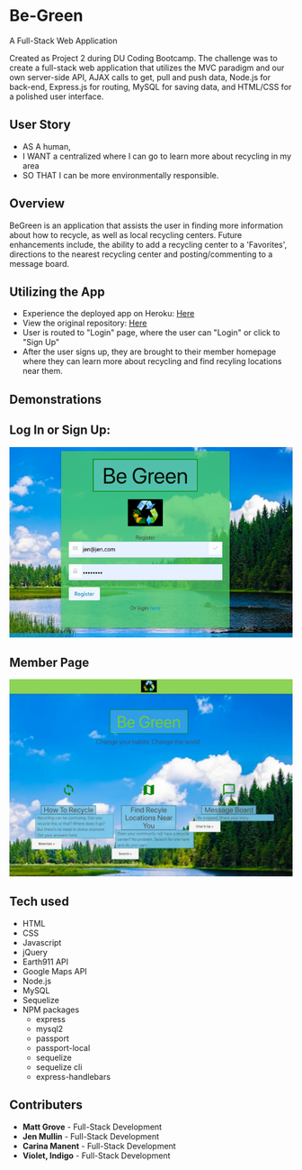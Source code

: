 # Be-Green

A Full-Stack Web Application

Created as Project 2 during DU Coding Bootcamp. The challenge was to create a full-stack web application that utilizes the MVC paradigm and our own server-side API, AJAX calls to get, pull and push data, Node.js for back-end, Express.js for routing, MySQL for saving data, and HTML/CSS for a polished user interface.

## User Story

- AS A human,
- I WANT a centralized where I can go to learn more about recycling in my area
- SO THAT I can be more environmentally responsible.

## Overview

BeGreen is an application that assists the user in finding more information about how to recycle, as well as local recycling centers. Future enhancements include, the ability to add a recycling center to a 'Favorites', directions to the nearest recycling center and posting/commenting to a message board.

## Utilizing the App

- Experience the deployed app on Heroku: [Here]( "Here")
- View the original repository: [Here]( "Here")
- User is routed to "Login" page, where the user can "Login" or click to "Sign Up"
- After the user signs up, they are brought to their member homepage where they can learn more about recycling and find recyling locations near them.

## Demonstrations

## Log In or Sign Up:

![Signup](public/assets/images/login.png "signup")

## Member Page

![create](public/assets/images/members.png "create")

## Tech used

- HTML
- CSS
- Javascript
- jQuery
- Earth911 API
- Google Maps API
- Node.js
- MySQL
- Sequelize
- NPM packages
  - express
  - mysql2
  - passport
  - passport-local
  - sequelize
  - sequelize cli
  - express-handlebars

## Contributers

- **Matt Grove** - Full-Stack Development
- **Jen Mullin** - Full-Stack Development
- **Carina Manent** - Full-Stack Development
- **Violet, Indigo** - Full-Stack Development